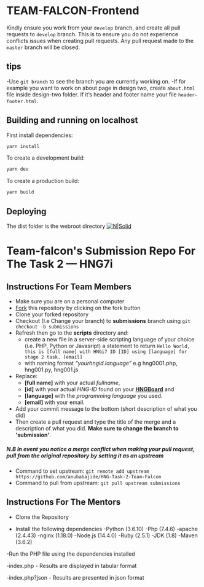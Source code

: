 # TEAM-FALCON-Frontend

Kindly ensure you work from your ```develop``` branch, and create all pull requests to ```develop``` branch. This is to ensure you do not experience conflicts issues when creating pull requests.
Any pull request made to the ```master``` branch will be closed.

## tips

-Use ```git branch``` to see the branch you are currently working on.
-If for example you want to work on about page in design two, create ```about.html``` file inside design-two folder. If it’s header and footer name your file ```header-footer.html```.

## Building and running on localhost

First install dependencies:

```sh
yarn install
```

To create a development build:

```sh
yarn dev
```

To create a production build:

```sh
yarn build
```

## Deploying

The dist folder is the webroot directory
[![N|Solid](https://hng.tech/img/brand-logo.png)](https://nodesource.com/products/nsolid)

# Team-falcon's Submission Repo For The Task 2 &mdash; HNG7i

## Instructions For Team Members

- Make sure you are on a personal computer
- [Fork] this repository by clicking on the fork button
- Clone your forked repository
- Checkout (I.e Change your branch) to **submissions** branch using ```git checkout -b submissions``` 
- Refresh then go to the **scripts** directory and:
  - create a new file in a server-side scripting language of your choice (i.e. PHP, Python or Javasript) a statement to return `Hello World, this is [full name] with HNGi7 ID [ID] using [language] for stage 2 task. [email]`
  - with naming format _“yourhngid.language”_ e.g hng0001.php, hng001.py, hng001.js
- Replace:
  - **[full name]** with your actual _fullname_,
  - **[id]** with your actual _HNG-ID_ found on your **[HNGBoard]** and
  - **[language]** with the _programming language_ you used.
  - **[email]** with your email.
- Add your commit message to the bottom (short description of what you did)
- Then create a pull request and type the title of the merge and a description of what you did. **Make sure to change the branch to 'submission'**.

##### N.B In event you notice a merge conflict when making your pull request, pull from the original repository by setting it as an upstream
-  Command to set upstream: ```git remote add upstream https://github.com/anubabajide/HNG-Task-2-Team-Falcon```
-  Command to pull from upstream: ```git pull upstream submissions```


## Instructions For The Mentors

- Clone the Repository

- Install the following dependencies
  -Python (3.6.10)
  -Php (7.4.6)
  -apache (2.4.43)
  -nginx (1.18.0)
  -Node.js (14.4.0)
  -Ruby (2.5.1)
  -JDK (1.8)
  -Maven (3.6.2)

-Run the PHP file using the dependencies installed

-index.php - Results are displayed in tabular format

-index.php?json - Results are presented in json format

[fork]: https://help.github.com/en/enterprise/2.13/user/articles/fork-a-repo#:~:text=A%20fork%20is%20a%20copy,point%20for%20your%20own%20idea.
[hngboard]: https://board.hng.tech/ "This created a copy of the whole repo in your profile"
